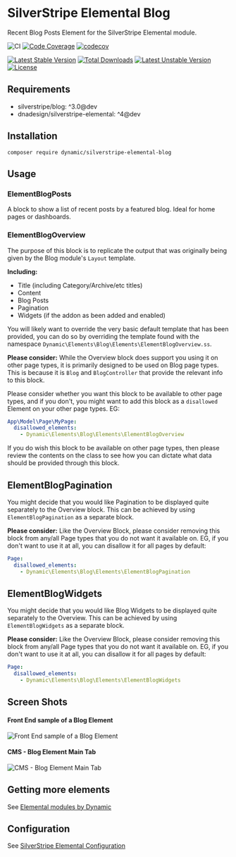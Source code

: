 # SilverStripe Elemental Blog

Recent Blog Posts Element for the SilverStripe Elemental module.

![CI](https://github.com/dynamic/silverstripe-elemental-blog/workflows/CI/badge.svg)
[![Code Coverage](https://scrutinizer-ci.com/g/dynamic/silverstripe-elemental-blog/badges/coverage.png?b=master)](https://scrutinizer-ci.com/g/dynamic/silverstripe-elemental-blog/?branch=master)
[![codecov](https://codecov.io/gh/dynamic/silverstripe-elemental-blog/branch/master/graph/badge.svg)](https://codecov.io/gh/dynamic/silverstripe-elemental-blog)

[![Latest Stable Version](https://poser.pugx.org/dynamic/silverstripe-elemental-blog/v/stable)](https://packagist.org/packages/dynamic/silverstripe-elemental-blog)
[![Total Downloads](https://poser.pugx.org/dynamic/silverstripe-elemental-blog/downloads)](https://packagist.org/packages/dynamic/silverstripe-elemental-blog)
[![Latest Unstable Version](https://poser.pugx.org/dynamic/silverstripe-elemental-blog/v/unstable)](https://packagist.org/packages/dynamic/silverstripe-elemental-blog)
[![License](https://poser.pugx.org/dynamic/silverstripe-elemental-blog/license)](https://packagist.org/packages/dynamic/silverstripe-elemental-blog)

## Requirements

- silverstripe/blog: ^3.0@dev
- dnadesign/silverstripe-elemental: ^4@dev

## Installation

`composer require dynamic/silverstripe-elemental-blog`

## Usage

### ElementBlogPosts

A block to show a list of recent posts by a featured blog. Ideal for home pages or dashboards.

### ElementBlogOverview

The purpose of this block is to replicate the output that was originally being given by the Blog module's `Layout`
template.

**Including:**

- Title (including Category/Archive/etc titles)
- Content
- Blog Posts
- Pagination
- Widgets (if the addon as been added and enabled)

You will likely want to override the very basic default template that has been provided, you can do so by overriding the
template found with the namespace `Dynamic\Elements\Blog\Elements\ElementBlogOverview.ss`.

**Please consider:** While the Overview block does support you using it on other page types, it is primarily designed to
be used on Blog page types. This is because it is `Blog` and `BlogController` that provide the relevant info to this
block.

Please consider whether you want this block to be available to other page types, and if you don't, you might want to
add this block as a `disallowed` Element on your other page types. EG:

```yaml
App\Model\Page\MyPage:
  disallowed_elements:
    - Dynamic\Elements\Blog\Elements\ElementBlogOverview
```

If you do wish this block to be available on other page types, then please review the contents on the class to see how
you can dictate what data should be provided through this block.

## ElementBlogPagination

You might decide that you would like Pagination to be displayed quite separately to the Overview block. This can be
achieved by using `ElementBlogPagination` as a separate block.

**Please consider:** Like the Overview Block, please consider removing this block from any/all Page types that you do
not want it available on. EG, if you don't want to use it at all, you can disallow it for all pages by default:

```yaml
Page:
  disallowed_elements:
    - Dynamic\Elements\Blog\Elements\ElementBlogPagination
```

## ElementBlogWidgets

You might decide that you would like Blog Widgets to be displayed quite separately to the Overview. This can be
achieved by using `ElementBlogWidgets` as a separate block.

**Please consider:** Like the Overview Block, please consider removing this block from any/all Page types that you do
not want it available on. EG, if you don't want to use it at all, you can disallow it for all pages by default:

```yaml
Page:
  disallowed_elements:
    - Dynamic\Elements\Blog\Elements\ElementBlogWidgets
```

## Screen Shots

#### Front End sample of a Blog Element
![Front End sample of a Blog Element](./readme-images/blog-block-sample.jpg)

#### CMS - Blog Element Main Tab
![CMS - Blog Element Main Tab](./readme-images/blog-block-cms.jpg)

## Getting more elements

See [Elemental modules by Dynamic](https://github.com/dynamic/silverstripe-elemental-blocks#getting-more-elements)

## Configuration

See [SilverStripe Elemental Configuration](https://github.com/dnadesign/silverstripe-elemental#configuration)

